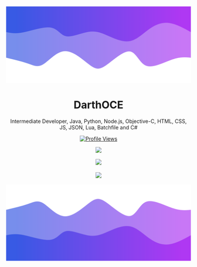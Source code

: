 ![Header](./header.png)

<h1 align="center">DarthOCE</h1>
<p align="center">Intermediate Developer, Java, Python, Node.js, Objective-C, HTML, CSS, JS, JSON, Lua, Batchfile and C#</p>
<a href="https://github.com/Gowixx">
  <p align="center">
    <img src="https://komarev.com/ghpvc/?username=T3ARED" alt="Profile Views">
  </p>
</a>

<p align="center">
  <img src="https://github-readme-stats.vercel.app/api/?username=DarthOCE&title_color=4F8CC9&text_color=9f9f9f&show_icons=true&bg_color=00000000&hide_border=true&icon_color=4F8CC9&hide_title=true&count_private=true" />
</p>

<p align="center">
  <img src="https://discord.c99.nl/widget/theme-4/855984220714958848.png" />
  <br />
  <br />
  <img src="https://github-profile-trophy.vercel.app/?username=DarthOCE&theme=nord&margin-w=15&margin-h=1&column=6" />
</p>

![Footer](./footer.png)

